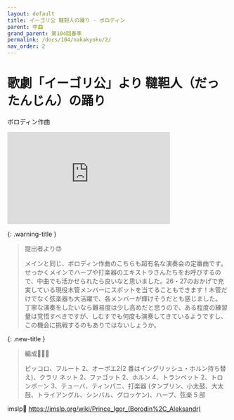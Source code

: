 ```yaml
---
layout: default
title: イーゴリ公 韃靼人の踊り - ボロディン
parent: 中曲
grand_parent: 第104回春季
permalink: /docs/104/nakakyoku/2/
nav_order: 2
---
```


# 歌劇「イーゴリ公」より 韃靼人（だったんじん）の踊り

ボロディン作曲

<iframe width="370" height="210" src="https://www.youtube.com/embed/Uq984sKqokI?si=UoDpjzHftg2KWu-D" title="YouTube video player" frameborder="0" allow="accelerometer; autoplay; clipboard-write; encrypted-media; gyroscope; picture-in-picture; web-share" allowfullscreen></iframe>

{: .warning-title }
> 提出者より😍
>
> メインと同じ、ボロディン作曲のこちらも超有名な演奏会の定番曲です。<br>せっかくメインでハープや打楽器のエキストラさんたちをお呼びするので、中曲でも活かせられたら良いなと思いました。26・27のおかげで充実している現役木管メンバーにスポットを当てることもできます！木管だけでなく弦楽器も大活躍で、各メンバーが輝けそうだとも感じました。<br>丁寧な演奏をしたいなら難易度は少し高めだと思うので、ある程度の練習量は覚悟すべきですが、しむすでも何度も演奏してきているようですし、この機会に挑戦するのもありではないしょうか。

{: .new-title }
> 編成🎻🎺🥁
>
> ピッコロ、フルート 2、オーボエ2(2 番はイングリッシュ・ホルン持ち替え)、クラリ
ネット 2、ファゴット 2、ホルン 4、トランペット 2、トロンボーン 3、テューバ、ティンパニ、打楽器 (タンブリン、小太鼓、大太鼓、トライアングル、シンバル、グロッケン)、ハープ、弦楽 5 部

imslp🎼
<a href="https://imslp.org/wiki/Prince_Igor_(Borodin%2C_Aleksandr)">https://imslp.org/wiki/Prince_Igor_(Borodin%2C_Aleksandr)</a>